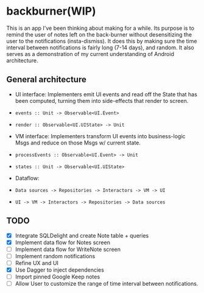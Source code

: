# backburner(WIP)

This is an app I've been thinking about making for a while. Its purpose is to remind the user of notes left on the back-burner without desensitizing the user to the notifications (insta-dismiss). It does this by making sure the time interval between notifications is fairly long (7-14 days), and random. It also serves as a demonstration of my current understanding of Android architecture.

## General architecture

* UI interface: Implementers emit UI events and read off the State that has been computed, turning them into side-effects that render to screen.
*     events :: Unit -> Observable<UI.Event>
*     render :: Observable<UI.UIState> -> Unit
* VM interface: Implementers transform UI events into business-logic Msgs and reduce on those Msgs w/ current state.
*     processEvents :: Observable<UI.Event> -> Unit
*     states :: Unit -> Observable<UI.UIState>
* Dataflow:
*     Data sources -> Repositories -> Interactors -> VM -> UI
*     UI -> VM -> Interactors -> Repositories -> Data sources

## TODO

* [x] Integrate SQLDelight and create Note table + queries
* [x] Implement data flow for Notes screen 
* [ ] Implement data flow for WriteNote screen
* [ ] Implement random notifications
* [ ] Refine UX and UI
* [x] Use Dagger to inject dependencies
* [ ] Import pinned Google Keep notes
* [ ] Allow User to customize the range of time interval between notifications.
